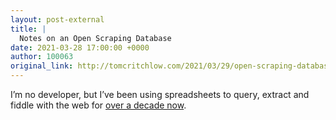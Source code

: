 ```yaml
---
layout: post-external
title: |
  Notes on an Open Scraping Database
date: 2021-03-28 17:00:00 +0000
author: 100063
original_link: http://tomcritchlow.com/2021/03/29/open-scraping-database/
---
```


I’m no developer, but I’ve been using spreadsheets to query, extract and fiddle with the web for [over a decade now](https://web.archive.org/web/20110129014147/http://www.distilled.co.uk/blog/seo/how-to-build-agile-seo-tools-using-google-docs/).
